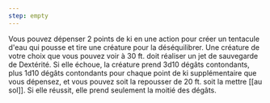 ```yaml
---
step: empty
---
```

Vous pouvez dépenser 2 points de ki en une action pour créer un tentacule d'eau qui pousse et tire une créature pour la déséquilibrer. Une créature de votre choix que vous pouvez voir à 30 ft. doit réaliser un jet de sauvegarde de Dextérité. Si elle échoue, la créature prend 3d10 dégâts contondants, plus 1d10 dégâts contondants pour chaque point de ki supplémentaire que vous dépensez, et vous pouvez soit la repousser de 20 ft. soit la mettre [[au sol]]. Si elle réussit, elle prend seulement la moitié des dégâts.